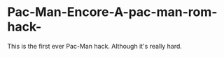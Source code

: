 # Pac-Man-Encore-A-pac-man-rom-hack-
This is the first ever Pac-Man hack. Although it's really hard.
